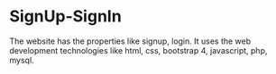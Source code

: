 # SignUp-SignIn
The website has the properties like signup, login. It uses the web development technologies like html, css, bootstrap 4, javascript, php, mysql.
